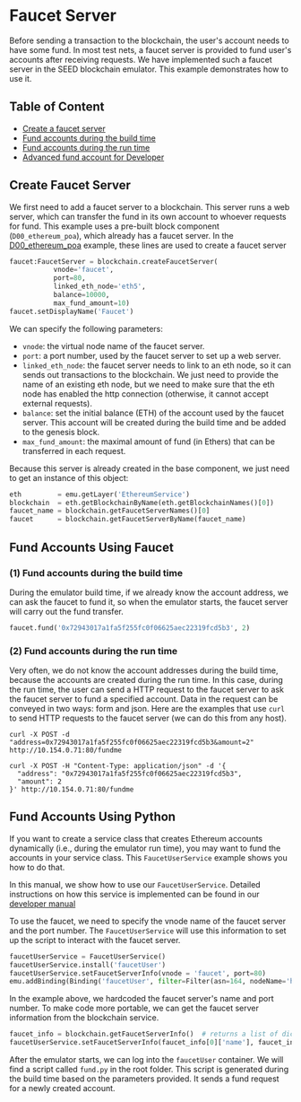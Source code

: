 # Faucet Server

Before sending a transaction to the blockchain, the user's account needs
to have some fund. In most test nets, a faucet server is provided to
fund user's accounts after receiving requests. We have implemented
such a faucet server in the SEED blockchain emulator.
This example demonstrates how to use it. 


## Table of Content

- [Create a faucet server](#create-faucet-server)
- [Fund accounts during the build time](#fund-account-build-time)
- [Fund accounts during the run time](#fund-account-run-time)
- [Advanced fund account for Developer](#fund-account-advanced)


<a id="create-faucet-server"></a>
## Create Faucet Server

We first need to add a faucet server to a blockchain. This server
runs a web server, which can transfer the fund in its own account
to whoever requests for fund.  This example uses
a pre-built block component (`D00_ethereum_poa`), which already has a faucet server.
In the [D00_ethereum_poa](../D00_ethereum_poa/) example, these lines are
used to create a faucet server

```python
faucet:FaucetServer = blockchain.createFaucetServer(
           vnode='faucet',
           port=80,
           linked_eth_node='eth5',
           balance=10000,
           max_fund_amount=10)
faucet.setDisplayName('Faucet')
```

We can specify the following parameters: 
- `vnode`: the virtual node name of the faucet server.
- `port`: a port number, used by the faucet server to set up a web server.
- `linked_eth_node`: the faucet server needs to link to an eth node, so it can
  sends out transactions to the blockchain. We just need to provide the name
  of an existing eth node, but we need to make sure that the eth node
  has enabled the http connection (otherwise, it cannot accept external requests). 
- `balance`: set the initial balance (ETH) of the account used by the faucet server.
  This account will be created during the build time and be added to the genesis block.
- `max_fund_amount`: the maximal amount of fund (in Ethers) that can be transferred 
  in each request.

Because this server is already created in the base component,
we just need to get an instance of this object:

```python
eth         = emu.getLayer('EthereumService')
blockchain  = eth.getBlockchainByName(eth.getBlockchainNames()[0])
faucet_name = blockchain.getFaucetServerNames()[0]
faucet      = blockchain.getFaucetServerByName(faucet_name)
```


## Fund Accounts Using Faucet

<a id="fund-account-build-time"></a>
### (1) Fund accounts during the build time

During the emulator build time, if we already know the account address,
we can ask the faucet to fund it, so when the 
emulator starts, the faucet server will carry out the fund transfer. 

```python
faucet.fund('0x72943017a1fa5f255fc0f06625aec22319fcd5b3', 2)
```

<a id="fund-account-run-time"></a>
### (2) Fund accounts during the run time

Very often, we do not know the account addresses during the build time, because
the accounts are created during the run time. In this case, during the run
time, the user can send a HTTP request to the faucet server to ask
the faucet server to fund a specified account. Data in the request
can be conveyed in two ways: form and json. Here are the examples
that use `curl` to send HTTP requests to the faucet server (we can
do this from any host). 

```
curl -X POST -d "address=0x72943017a1fa5f255fc0f06625aec22319fcd5b3&amount=2" http://10.154.0.71:80/fundme 
```

```
curl -X POST -H "Content-Type: application/json" -d '{
  "address": "0x72943017a1fa5f255fc0f06625aec22319fcd5b3",
  "amount": 2
}' http://10.154.0.71:80/fundme
```


## Fund Accounts Using Python

If you want to create a service class that creates Ethereum accounts
dynamically (i.e., during the emulator run time),
you may want to fund the accounts in your service class. 
This `FaucetUserService` example shows you how to do that.

In this manual, we show how to use our `FaucetUserService`.
Detailed instructions on how this service is implemented can be found
in our [developer manual](../../../docs/developer_manual/blockchain/faucet-user-service.md)

To use the faucet, we need to specify the vnode name of the faucet server and the
port number. The `FaucetUserService` will use this information to set up
the script to interact with the faucet server. 

```python
faucetUserService = FaucetUserService()
faucetUserService.install('faucetUser')
faucetUserService.setFaucetServerInfo(vnode = 'faucet', port=80)
emu.addBinding(Binding('faucetUser', filter=Filter(asn=164, nodeName='host_0')))
```

In the example above, we hardcoded the faucet server's name and port number.
To make code more portable, we can get the faucet server information from
the blockchain service. 

```python
faucet_info = blockchain.getFaucetServerInfo()  # returns a list of dictionary
faucetUserService.setFaucetServerInfo(faucet_info[0]['name'], faucet_info[0]['port'])
```

After the emulator starts, we can log into the `faucetUser` container.
We will find a script called `fund.py` in the root folder.
This script is generated during the build time based on the parameters
provided. It sends a fund request for a newly created account.


